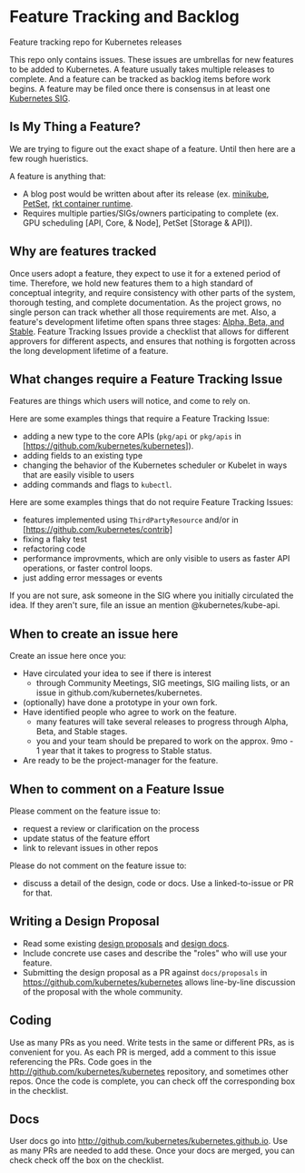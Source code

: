 # Feature Tracking and Backlog

Feature tracking repo for Kubernetes releases

This repo only contains issues. These issues are umbrellas for new features to be added to Kubernetes. A feature usually takes multiple releases to complete. And a feature can be tracked as backlog items before work begins. A feature may be filed once there is consensus in at least one [Kubernetes SIG](https://github.com/kubernetes/kubernetes/wiki/Special-Interest-Groups-(SIGs)).

## Is My Thing a Feature?

We are trying to figure out the exact shape of a feature. Until then here are a few rough hueristics.

A feature is anything that:

- A blog post would be written about after its release (ex. [minikube](http://blog.kubernetes.io/2016/07/minikube-easily-run-kubernetes-locally.html), [PetSet](http://blog.kubernetes.io/2016/07/thousand-instances-of-cassandra-using-kubernetes-pet-set.html), [rkt container runtime](http://blog.kubernetes.io/2016/07/rktnetes-brings-rkt-container-engine-to-Kubernetes.html).
- Requires multiple parties/SIGs/owners participating to complete (ex. GPU scheduling [API, Core, & Node], PetSet [Storage & API]).

## Why are features tracked

Once users adopt a feature, they expect to use it for a extened period of time.   Therefore, we hold new features them to a
high standard of conceptual integrity, and require consistency with other parts of the system, thorough testing, and complete
documentation.   As the project grows, no single person can track whether all those requirements are met.  Also, a feature's
development lifetime often spans three stages: [Alpha, Beta, and Stable](
https://github.com/kubernetes/kubernetes/blob/master/docs/api.md#api-versioning). 
Feature Tracking Issues provide a checklist that allows for different approvers for different aspects, and ensures that nothing is forgotten across the long development lifetime of a feature.  

## What changes require a Feature Tracking Issue

Features are things which users will notice, and come to rely on.  

Here are some examples things that require a Feature Tracking Issue:
- adding a new type to the core APIs (`pkg/api` or `pkg/apis` in [https://github.com/kubernetes/kubernetes]).
- adding fields to an existing type
- changing the behavior of the Kubernetes scheduler or Kubelet in ways that are easily visible to users
- adding commands and flags to `kubectl`.

Here are some examples things that do not require Feature Tracking Issues:
- features implemented using `ThirdPartyResource` and/or in [https://github.com/kubernetes/contrib]
- fixing a flaky test
- refactoring code
- performance improvments, which are only visible to users as faster API operations, or faster control loops.
- just adding error messages or events

If you are not sure, ask someone in the SIG where you initially circulated the idea.  If they aren't sure, file an issue an
mention @kubernetes/kube-api.

## When to create an issue here

Create an issue here once you:
- Have circulated your idea to see if there is interest
   - through Community Meetings, SIG meetings, SIG mailing lists, or an issue in github.com/kubernetes/kubernetes.
- (optionally) have done a prototype in your own fork.
- Have identified people who agree to work on the feature.
  - many features will take several releases to progress through Alpha, Beta, and Stable stages.
  - you and your team should be prepared to work on the approx. 9mo - 1 year that it takes to progress to Stable status.
- Are ready to be the project-manager for the feature.

## When to comment on a Feature Issue

Please comment on the feature issue to:
- request a review or clarification on the process
- update status of the feature effort
- link to relevant issues in other repos

Please do not comment on the feature issue to:
- discuss a detail of the design, code or docs.  Use a linked-to-issue or PR for that.

## Writing a Design Proposal

- Read some existing [design proposals](https://github.com/kubernetes/kubernetes/tree/master/docs/proposals) and [design docs](https://github.com/kubernetes/kubernetes/tree/master/docs/design).
- Include concrete use cases and describe the "roles" who will use your feature.
- Submitting the design proposal as a PR against `docs/proposals` in https://github.com/kubernetes/kubernetes allows line-by-line discussion of the proposal with the whole community.
 
## Coding

Use as many PRs as you need.  Write tests in the same or different PRs, as is convenient for you.  As each PR is merged, add 
a comment to this issue referencing the PRs.  Code goes in the http://github.com/kubernetes/kubernetes repository, and 
sometimes other repos.  Once the code is complete, you can check off the corresponding box in the checklist. 

## Docs

User docs go into http://github.com/kubernetes/kubernetes.github.io.  Use as many PRs are needed to add these.  Once your 
docs are merged, you can check check off the box on the checklist.



